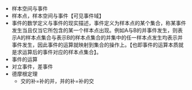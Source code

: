- 样本空间与事件
- 样本点，样本空间与事件【可见事件域】
- 事件的数学定义与事件的现实描述，事件定义为样本点的某个集合，称某事件发生当且仅当它所包含的某一个样本点出现。例如A与B的并事件发生，则表示A的样本点集合与表示B的样本点集合的并集中的任一样本点发生均表示并事件发生，因此事件的运算就映射到集合的操作上。【也即事件的运算本质就是求运算后的事件对应的样本点集合】。
- 事件的运算
- 对立事件，差事件
- 德摩根定理 
    - 交的补=补的并，并的补=补的交